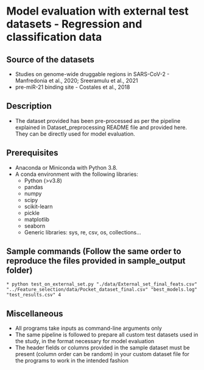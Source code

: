 # Model evaluation with external test datasets - Regression and classification data

## Source of the datasets
* Studies on genome-wide druggable regions in SARS-CoV-2 - Manfredonia et al., 2020; Sreeramulu et al., 2021
* pre-miR-21 binding site - Costales et al., 2018

## Description
* The dataset provided has been pre-processed as per the pipeline explained in Dataset_preprocessing README file and provided here. They can be directly used for model evaluation.

## Prerequisites
* Anaconda or Miniconda with Python 3.8.
* A conda environment with the following libraries:
	* Python (>v3.8)
	* pandas
	* numpy
	* scipy
	* scikit-learn
	* pickle
	* matplotlib
	* seaborn
	* Generic libraries: sys, re, csv, os, collections...

## Sample commands (Follow the same order to reproduce the files provided in sample_output folder)
```
* python test_on_external_set.py "./data/External_set_final_feats.csv" "../Feature_selection/data/Pocket_dataset_final.csv" "best_models.log" "test_results.csv" 4
```

## Miscellaneous
* All programs take inputs as command-line arguments only
* The same pipeline is followed to prepare all custom test datasets used in the study, in the format necessary for model evaluation
* The header fields or columns provided in the sample dataset must be present (column order can be random) in your custom dataset file for the programs to work in the intended fashion
